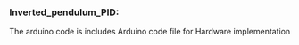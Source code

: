 ### Inverted_pendulum_PID: 
The arduino code is includes Arduino code file for Hardware implementation
